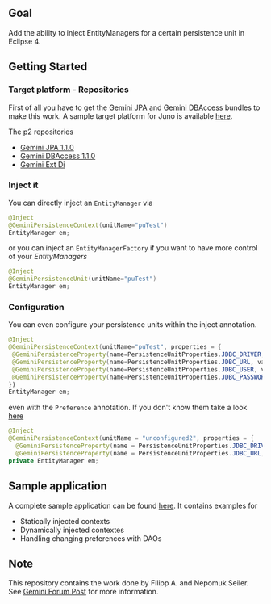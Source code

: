 ## Goal

Add the ability to inject EntityManagers for a certain
persistence unit in Eclipse 4.

## Getting Started

### Target platform - Repositories

First of all you have to get the [Gemini JPA](http://www.eclipse.org/gemini/jpa/) and [Gemini DBAccess](http://www.eclipse.org/gemini/dbaccess/) bundles to make this work. A sample target platform for Juno is available [here](https://github.com/muuki88/e4GeminiJPA/blob/master/de.mukis.gemini.sample.target/de.mukis.gemini.sample.target.target). 

The p2 repositories

* [Gemini JPA 1.1.0](http://download.eclipse.org/gemini/updates/jpa/1.1.0)
* [Gemini DBAccess 1.1.0](http://download.eclipse.org/gemini/updates/dbaccess/1.1.0)
* [Gemini Ext Di](http://p2.mukis.de/org.eclipse.gemini.ext.di/latest/)

### Inject it

You can directly inject an `EntityManager` via

```java
@Inject
@GeminiPersistenceContext(unitName="puTest")
EntityManager em;
```


or you can inject an `EntityManagerFactory` if you want to have more
control of your _EntityManagers_

```java
@Inject
@GeminiPersistenceUnit(unitName="puTest")
EntityManager em;
```

### Configuration

You can even configure your persistence units within the inject annotation.

```java
@Inject
@GeminiPersistenceContext(unitName="puTest", properties = {
 @GeminiPersistenceProperty(name=PersistenceUnitProperties.JDBC_DRIVER, value="org.gjt.mm.mysql.Driver"),
 @GeminiPersistenceProperty(name=PersistenceUnitProperties.JDBC_URL, value="jdbc:mysql://127.0.0.1/test"),
 @GeminiPersistenceProperty(name=PersistenceUnitProperties.JDBC_USER, value="test"),
 @GeminiPersistenceProperty(name=PersistenceUnitProperties.JDBC_PASSWORD, value="test"))
})
EntityManager em;
```

even with the `Preference` annotation. If you don't know them take a look [here](http://www.vogella.com/articles/Eclipse4Preferences/article.html)

```java
@Inject
@GeminiPersistenceContext(unitName = "unconfigured2", properties = {
  @GeminiPersistenceProperty(name = PersistenceUnitProperties.JDBC_DRIVER, valuePref = @Preference("jdbc_driver")),
  @GeminiPersistenceProperty(name = PersistenceUnitProperties.JDBC_URL, valuePref = @Preference("jdbc_url")) })
private EntityManager em;
```

## Sample application

A complete sample application can be found [here](https://github.com/muuki88/e4GeminiJPA).
It contains examples for

* Statically injected contexts
* Dynamically injected contextes
* Handling changing preferences with DAOs

## Note

This repository contains the work done by Filipp A. and Nepomuk Seiler.
See [Gemini Forum Post](http://www.eclipse.org/forums/index.php/t/290891/) 
for more information.

